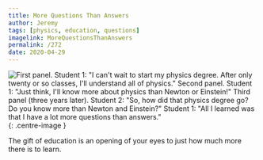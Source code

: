 ```yaml
---
title: More Questions Than Answers
author: Jeremy
tags: [physics, education, questions]
imagelink: MoreQuestionsThanAnswers
permalink: /272
date: 2020-04-29
---
```


![First panel. Student 1: "I can't wait to start my physics degree. After only twenty or so classes, I'll understand all of physics." Second panel. Student 1: "Just think, I'll know more about physics than Newton or Einstein!" Third panel (three years later). Student 2: "So, how did that physics degree go? Do you know more than Newton and Einstein?" Student 1: "All I learned was that I have a lot more questions than answers."](https://res.cloudinary.com/dh3hm8pb7/image/upload/c_scale,q_auto:best/v1535842782/Handwaving/Published/MoreQuestionsThanAnswers.png){: .centre-image }

The gift of education is an opening of your eyes to just how much more there is to learn.
